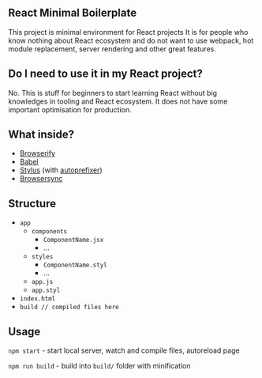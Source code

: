 React Minimal Boilerplate
---

This project is minimal environment for React projects
It is for people who know nothing about React ecosystem and do not want to use webpack, hot module replacement, server rendering and other great features.

## Do I need to use it in my React project?
No. This is stuff for beginners to start learning React without big knowledges in tooling and React ecosystem.
It does not have some important optimisation for production.

## What inside?
- [Browserify](http://browserify.org)
- [Babel](https://babeljs.io/)
- [Stylus](http://stylus-lang.com) (with [autoprefixer](https://github.com/postcss/autoprefixer))
- [Browsersync](https://browsersync.io)

## Structure
- `app`
	- `components`
		- `ComponentName.jsx`
		- ...
	- `styles`
		- `ComponentName.styl`
		- ...
	- `app.js`
	- `app.styl`
- `index.html`
- `build // compiled files here`

## Usage

`npm start` - start local server, watch and compile files, autoreload page  

`npm run build` - build into `build/` folder with minification
